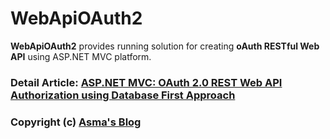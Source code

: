 # WebApiOAuth2
**WebApiOAuth2** provides running solution for creating **oAuth RESTful Web API** using ASP.NET MVC platform.

### Detail Article: [ASP.NET MVC: OAuth 2.0 REST Web API Authorization using Database First Approach](https://bit.ly/2Ka3NpZ)

### Copyright (c) [Asma's Blog](https://www.asmak9.com/)
